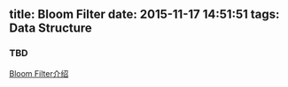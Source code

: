 title: Bloom Filter
date: 2015-11-17 14:51:51
tags: Data Structure
---
### TBD
[Bloom Filter介绍](http://www.cnblogs.com/heaad/archive/2011/01/02/1924195.html)
